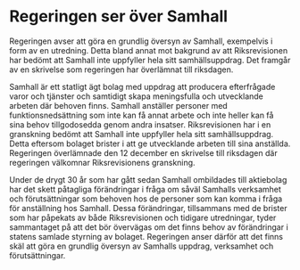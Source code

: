 # Regeringen ser över Samhall

Regeringen avser att göra en grundlig översyn av Samhall, exempelvis i form av en utredning. Detta bland annat mot bakgrund av att Riksrevisionen har bedömt att Samhall inte uppfyller hela sitt samhällsuppdrag. Det framgår av en skrivelse som regeringen har överlämnat till riksdagen.

Samhall är ett statligt ägt bolag med uppdrag att producera efterfrågade varor och tjänster och samtidigt skapa meningsfulla och utvecklande arbeten där behoven finns. Samhall anställer personer med funktionsnedsättning som inte kan få annat arbete och inte heller kan få sina behov tillgodosedda genom andra insatser. Riksrevisionen har i en granskning bedömt att Samhall inte uppfyller hela sitt samhällsuppdrag. Detta eftersom bolaget brister i att ge utvecklande arbeten till sina anställda. Regeringen överlämnade den 12 december en skrivelse till riksdagen där regeringen välkomnar Riksrevisionens granskning.

Under de drygt 30 år som har gått sedan Samhall ombildades till aktiebolag har det skett påtagliga förändringar i fråga om såväl Samhalls verksamhet och förutsättningar som behoven hos de personer som kan komma i fråga för anställning hos Samhall. Dessa förändringar, tillsammans med de brister som har påpekats av både Riksrevisionen och tidigare utredningar, tyder sammantaget på att det bör övervägas om det finns behov av förändringar i statens samlade styrning av bolaget. Regeringen anser därför att det finns skäl att göra en grundlig översyn av Samhalls uppdrag, verksamhet och förutsättningar.
